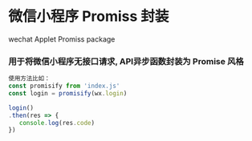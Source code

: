 # 微信小程序 Promiss 封装
wechat Applet Promiss package

### 用于将微信小程序无接口请求, API异步函数封装为 Promise 风格

 ```js
 使用方法比如：
 const promisify from 'index.js'
 const login = promisify(wx.login)

 login()
 .then(res => {
    console.log(res.code)
 })
 ```
